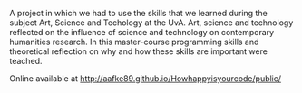 A project in which we had to use the skills that we learned during the subject Art, Science and Techology at the UvA. 
Art, science and technology reflected on the influence of science and technology on contemporary humanities research. 
In this master-course programming skills and theoretical reflection on why and how these skills are important were teached.

Online available at http://aafke89.github.io/Howhappyisyourcode/public/
